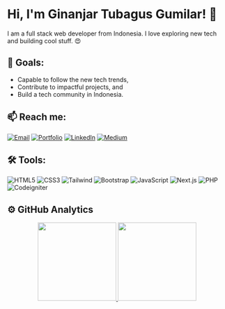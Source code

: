 # Hi, I'm Ginanjar Tubagus Gumilar! 👋

I am a full stack web developer from Indonesia. I love exploring new tech and building cool stuff. 😍

## 🚀 Goals:

- Capable to follow the new tech trends,
- Contribute to impactful projects, and
- Build a tech community in Indonesia.

## 📫 Reach me:

[![Email](https://img.icons8.com/fluent/48/000000/gmail.png)](mailto:ginanjar0822@gmail.com)
[![Portfolio](https://img.icons8.com/fluent/48/000000/domain.png)](https://ginanjartg.site)
[![LinkedIn](https://img.icons8.com/fluent/48/000000/linkedin.png)](https://linkedin.com/in/ginanjar-tubagus-gumilar-a4638b1b6)
[![Medium](https://img.icons8.com/fluent/48/000000/medium-logo.png)](https://medium.com/@ginanjartg)

## 🛠️ Tools:

![HTML5](https://img.shields.io/badge/-HTML5-E34F26?logo=html5&logoColor=white)
![CSS3](https://img.shields.io/badge/-CSS3-1572B6?logo=css3)
![Tailwind](https://img.shields.io/badge/-Tailwind-38B2AC?logo=tailwind-css&logoColor=white)
![Bootstrap](https://img.shields.io/badge/-Bootstrap-563D7C?logo=bootstrap)
![JavaScript](https://img.shields.io/badge/-JavaScript-black?logo=javascript)
![Next.js](https://img.shields.io/badge/-Next.js-black?logo=next.js)
![PHP](https://img.shields.io/badge/-PHP-777BB4?logo=php)
![Codeigniter](https://img.shields.io/badge/-Codeigniter-EF4223?logo=codeigniter)

## ⚙️ GitHub Analytics

<p align="center">
<a href="https://github.com/ginanjar-tg">
  <img height="180em" src="https://github-readme-stats-eight-theta.vercel.app/api?username=ginanjar-tg&show_icons=true&theme=algolia&include_all_commits=true&count_private=true"/>
  <img height="180em" src="https://github-readme-stats-eight-theta.vercel.app/api/top-langs/?username=ginanjar-tg&layout=compact&langs_count=8&theme=algolia"/>
</a>
</p>
